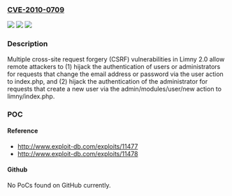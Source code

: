### [CVE-2010-0709](https://cve.mitre.org/cgi-bin/cvename.cgi?name=CVE-2010-0709)
![](https://img.shields.io/static/v1?label=Product&message=n%2Fa&color=blue)
![](https://img.shields.io/static/v1?label=Version&message=n%2Fa&color=blue)
![](https://img.shields.io/static/v1?label=Vulnerability&message=n%2Fa&color=brighgreen)

### Description

Multiple cross-site request forgery (CSRF) vulnerabilities in Limny 2.0 allow remote attackers to (1) hijack the authentication of users or administrators for requests that change the email address or password via the user action to index.php, and (2) hijack the authentication of the administrator for requests that create a new user via the admin/modules/user/new action to limny/index.php.

### POC

#### Reference
- http://www.exploit-db.com/exploits/11477
- http://www.exploit-db.com/exploits/11478

#### Github
No PoCs found on GitHub currently.

